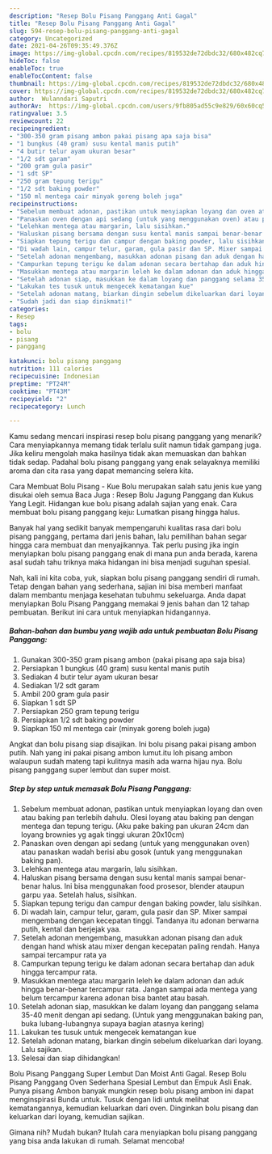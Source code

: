 ```yaml
---
description: "Resep Bolu Pisang Panggang Anti Gagal"
title: "Resep Bolu Pisang Panggang Anti Gagal"
slug: 594-resep-bolu-pisang-panggang-anti-gagal
category: Uncategorized
date: 2021-04-26T09:35:49.376Z
image: https://img-global.cpcdn.com/recipes/819532de72dbdc32/680x482cq70/bolu-pisang-panggang-foto-resep-utama.jpg
hideToc: false
enableToc: true
enableTocContent: false
thumbnail: https://img-global.cpcdn.com/recipes/819532de72dbdc32/680x482cq70/bolu-pisang-panggang-foto-resep-utama.jpg
cover: https://img-global.cpcdn.com/recipes/819532de72dbdc32/680x482cq70/bolu-pisang-panggang-foto-resep-utama.jpg
author:  Wulanndari Saputri
authorAv:  https://img-global.cpcdn.com/users/9fb805ad55c9e829/60x60cq50/avatar.jpg
ratingvalue: 3.5
reviewcount: 22
recipeingredient:
- "300-350 gram pisang ambon pakai pisang apa saja bisa"
- "1 bungkus (40 gram) susu kental manis putih"
- "4 butir telur ayam ukuran besar"
- "1/2 sdt garam"
- "200 gram gula pasir"
- "1 sdt SP"
- "250 gram tepung terigu"
- "1/2 sdt baking powder"
- "150 ml mentega cair minyak goreng boleh juga"
recipeinstructions:
- "Sebelum membuat adonan, pastikan untuk menyiapkan loyang dan oven atau baking pan terlebih dahulu. Olesi loyang atau baking pan dengan mentega dan tepung terigu. (Aku pake baking pan ukuran 24cm dan loyang brownies yg agak tinggi ukuran 20x10cm)"
- "Panaskan oven dengan api sedang (untuk yang menggunakan oven) atau panaskan wadah berisi abu gosok (untuk yang menggunakan baking pan)."
- "Lelehkan mentega atau margarin, lalu sisihkan."
- "Haluskan pisang bersama dengan susu kental manis sampai benar-benar halus. Ini bisa menggunakan food prosesor, blender ataupun garpu yaa. Setelah halus, sisihkan."
- "Siapkan tepung terigu dan campur dengan baking powder, lalu sisihkan."
- "Di wadah lain, campur telur, garam, gula pasir dan SP. Mixer sampai mengembang dengan kecepatan tinggi. Tandanya itu adonan berwarna putih, kental dan berjejak yaa."
- "Setelah adonan mengembang, masukkan adonan pisang dan aduk dengan hand whisk atau mixer dengan kecepatan paling rendah. Hanya sampai tercampur rata ya"
- "Campurkan tepung terigu ke dalam adonan secara bertahap dan aduk hingga tercampur rata."
- "Masukkan mentega atau margarin leleh ke dalam adonan dan aduk hingga benar-benar tercampur rata. Jangan sampai ada mentega yang belum tercampur karena adonan bisa bantet atau basah."
- "Setelah adonan siap, masukkan ke dalam loyang dan panggang selama 35-40 menit dengan api sedang. (Untuk yang menggunakan baking pan, buka lubang-lubangnya supaya bagian atasnya kering)"
- "Lakukan tes tusuk untuk mengecek kematangan kue"
- "Setelah adonan matang, biarkan dingin sebelum dikeluarkan dari loyang. Lalu sajikan."
- "Sudah jadi dan siap dinikmati!"
categories:
- Resep
tags:
- bolu
- pisang
- panggang

katakunci: bolu pisang panggang 
nutrition: 111 calories
recipecuisine: Indonesian
preptime: "PT24M"
cooktime: "PT43M"
recipeyield: "2"
recipecategory: Lunch

---
```



Kamu sedang mencari inspirasi resep bolu pisang panggang yang menarik? Cara menyiapkannya memang tidak terlalu sulit namun tidak gampang juga. Jika keliru mengolah maka hasilnya tidak akan memuaskan dan bahkan tidak sedap. Padahal bolu pisang panggang yang enak selayaknya memiliki aroma dan cita rasa yang dapat memancing selera kita.


Cara Membuat Bolu Pisang - Kue Bolu merupakan salah satu jenis kue yang disukai oleh semua Baca Juga : Resep Bolu Jagung Panggang dan Kukus Yang Legit. Hidangan kue bolu pisang adalah sajian yang enak. Cara membuat bolu pisang panggang keju: Lumatkan pisang hingga halus.

Banyak hal yang sedikit banyak mempengaruhi kualitas rasa dari bolu pisang panggang, pertama dari jenis bahan, lalu pemilihan bahan segar hingga cara membuat dan menyajikannya. Tak perlu pusing jika ingin menyiapkan bolu pisang panggang enak di mana pun anda berada, karena asal sudah tahu triknya maka hidangan ini bisa menjadi suguhan spesial.


Nah, kali ini kita coba, yuk, siapkan bolu pisang panggang sendiri di rumah. Tetap dengan bahan yang sederhana, sajian ini bisa memberi manfaat dalam membantu menjaga kesehatan tubuhmu sekeluarga. Anda dapat menyiapkan Bolu Pisang Panggang memakai 9 jenis bahan dan 12 tahap pembuatan. Berikut ini cara untuk menyiapkan hidangannya.

<!--inarticleads1-->

##### Bahan-bahan dan bumbu yang wajib ada untuk pembuatan Bolu Pisang Panggang:

1. Gunakan 300-350 gram pisang ambon (pakai pisang apa saja bisa)
1. Persiapkan 1 bungkus (40 gram) susu kental manis putih
1. Sediakan 4 butir telur ayam ukuran besar
1. Sediakan 1/2 sdt garam
1. Ambil 200 gram gula pasir
1. Siapkan 1 sdt SP
1. Persiapkan 250 gram tepung terigu
1. Persiapkan 1/2 sdt baking powder
1. Siapkan 150 ml mentega cair (minyak goreng boleh juga)


Angkat dan bolu pisang siap disajikan. Ini bolu pisang pakai pisang ambon putih. Nah yang ini pakai pisang ambon lumut.itu loh pisang ambon walaupun sudah mateng tapi kulitnya masih ada warna hijau nya. Bolu pisang panggang super lembut dan super moist. 

<!--inarticleads2-->

##### Step by step untuk memasak Bolu Pisang Panggang:

1. Sebelum membuat adonan, pastikan untuk menyiapkan loyang dan oven atau baking pan terlebih dahulu. Olesi loyang atau baking pan dengan mentega dan tepung terigu. (Aku pake baking pan ukuran 24cm dan loyang brownies yg agak tinggi ukuran 20x10cm)
1. Panaskan oven dengan api sedang (untuk yang menggunakan oven) atau panaskan wadah berisi abu gosok (untuk yang menggunakan baking pan).
1. Lelehkan mentega atau margarin, lalu sisihkan.
1. Haluskan pisang bersama dengan susu kental manis sampai benar-benar halus. Ini bisa menggunakan food prosesor, blender ataupun garpu yaa. Setelah halus, sisihkan.
1. Siapkan tepung terigu dan campur dengan baking powder, lalu sisihkan.
1. Di wadah lain, campur telur, garam, gula pasir dan SP. Mixer sampai mengembang dengan kecepatan tinggi. Tandanya itu adonan berwarna putih, kental dan berjejak yaa.
1. Setelah adonan mengembang, masukkan adonan pisang dan aduk dengan hand whisk atau mixer dengan kecepatan paling rendah. Hanya sampai tercampur rata ya
1. Campurkan tepung terigu ke dalam adonan secara bertahap dan aduk hingga tercampur rata.
1. Masukkan mentega atau margarin leleh ke dalam adonan dan aduk hingga benar-benar tercampur rata. Jangan sampai ada mentega yang belum tercampur karena adonan bisa bantet atau basah.
1. Setelah adonan siap, masukkan ke dalam loyang dan panggang selama 35-40 menit dengan api sedang. (Untuk yang menggunakan baking pan, buka lubang-lubangnya supaya bagian atasnya kering)
1. Lakukan tes tusuk untuk mengecek kematangan kue
1. Setelah adonan matang, biarkan dingin sebelum dikeluarkan dari loyang. Lalu sajikan.
1. Selesai dan siap dihidangkan!

Bolu Pisang Panggang Super Lembut Dan Moist Anti Gagal. Resep Bolu Pisang Panggang Oven Sederhana Spesial Lembut dan Empuk Asli Enak. Punya pisang Ambon banyak mungkin resep bolu pisang ambon ini dapat menginspirasi Bunda untuk. Tusuk dengan lidi untuk melihat kematangannya, kemudian keluarkan dari oven. Dinginkan bolu pisang dan keluarkan dari loyang, kemudian sajikan. 

Gimana nih? Mudah bukan? Itulah cara menyiapkan bolu pisang panggang yang bisa anda lakukan di rumah. Selamat mencoba!
